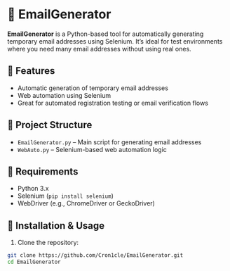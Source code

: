 # 📧 EmailGenerator

**EmailGenerator** is a Python-based tool for automatically generating temporary email addresses using Selenium. It’s ideal for test environments where you need many email addresses without using real ones.

## 🔧 Features

- Automatic generation of temporary email addresses
- Web automation using Selenium
- Great for automated registration testing or email verification flows

## 📁 Project Structure

- `EmailGenerator.py` – Main script for generating email addresses
- `WebAuto.py` – Selenium-based web automation logic

## 🧰 Requirements

- Python 3.x
- Selenium (`pip install selenium`)
- WebDriver (e.g., ChromeDriver or GeckoDriver)

## 🚀 Installation & Usage

1. Clone the repository:

```bash
git clone https://github.com/Cron1cle/EmailGenerator.git
cd EmailGenerator
